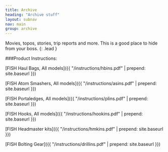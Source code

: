 ```yaml
---
title: Archive
heading: "Archive stuff"
layout: subnav
nav: main
group: archive
---
```


Movies, topos, stories, trip reports and more. This is a good place to hide from your boss.
{: .lead }


###Product Instructions:

[FISH Haul Bags, All models]({{ "/instructions/hbins.pdf" | prepend: site.baseurl }})

[FISH Atom Smashers, All models]({{ "/instructions/asins.pdf" | prepend: site.baseurl }})

[FISH Portaledges, All models]({{ "/instructions/plins.pdf" | prepend: site.baseurl }})

[FISH Hooks, All models]({{ "/instructions/hookins.pdf" | prepend: site.baseurl }})

[FISH Headmaster kits]({{ "/instructions/hmkins.pdf" | prepend: site.baseurl }})

[FISH Bolting Gear]({{ "/instructions/drillins.pdf" | prepend: site.baseurl }})
